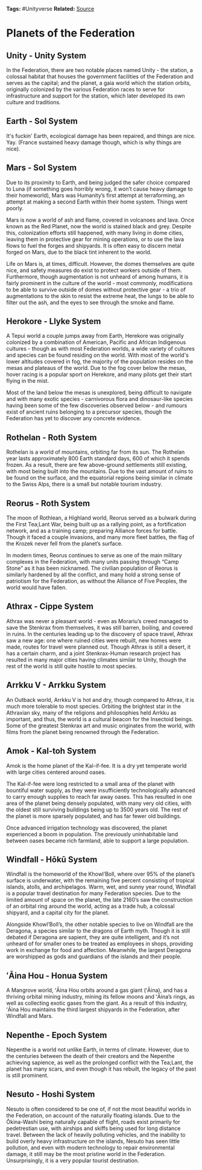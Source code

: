 **Tags:** #Unityverse
**Related:** 
[Source](https://docs.google.com/document/d/110iJgbAthWbv523TcYprMgbS1R00K58886LqYxIqT-U/edit#)
# Planets of the Federation
## Unity - Unity System
In the Federation, there are two notable places named Unity - the station, a colossal habitat that houses the government facilities of the Federation and serves as the capital; and the planet, a gaia world which the station orbits, originally colonized by the various Federation races to serve for infrastructure and support for the station, which later developed its own culture and traditions.
## Earth - Sol System
It's fuckin' Earth, ecological damage has been repaired, and things are nice. Yay. (France sustained heavy damage though, which is why things are nice).
## Mars - Sol System
Due to its proximity to Earth, and being judged the safer choice compared to Luna (if something goes horribly wrong, it won’t cause heavy damage to their homeworld), Mars was Humanity’s first attempt at terraforming, an attempt at making a second Earth within their home system. Things went poorly.  
   
Mars is now a world of ash and flame, covered in volcanoes and lava. Once known as the Red Planet, now the world is stained black and grey. Despite this, colonization efforts still happened, with many living in dome cities, leaving them in protective gear for mining operations, or to use the lava flows to fuel the forges and shipyards. It is often easy to discern metal forged on Mars, due to the black tint inherent to the world.  
  
Life on Mars is, at times, difficult. However, the domes themselves are quite nice, and safety measures do exist to protect workers outside of them. Furthermore, though augmentation is not unheard of among humans, it is fairly prominent in the culture of the world - most commonly, modifications to be able to survive outside of domes without protective gear - a trio of augmentations to the skin to resist the extreme heat, the lungs to be able to filter out the ash, and the eyes to see through the smoke and flame.  
## Herokore - Llyke System
A Tepui world a couple jumps away from Earth, Herekore was originally colonized by a combination of American, Pacific and African Indigenous cultures - though as with most Federation worlds, a wide variety of cultures and species can be found residing on the world. With most of the world's lower altitudes covered in fog, the majority of the population resides on the mesas and plateaus of the world. Due to the fog cover below the mesas, hover racing is a popular sport on Herekore, and many pilots get their start flying in the mist.  
  
Most of the land below the mesas is unexplored, being difficult to navigate and with many exotic species - carnivorous flora and dinosaur-like species having been some of the few discoveries observed below - and rumours exist of ancient ruins belonging to a precursor species, though the Federation has yet to discover any concrete evidence.
## Rothelan - Roth System
Rothelan is a world of mountains, orbiting far from its sun. The Rothelan year lasts approximately 800 Earth standard days, 600 of which it spends frozen. As a result, there are few above-ground settlements still existing, with most being built into the mountains. Due to the vast amount of ruins to be found on the surface, and the equatorial regions being similar in climate to the Swiss Alps, there is a small but notable tourism industry.
## Reorus - Roth System
The moon of Rothlean, a Highland world, Reorus served as a bulwark during the First Tea;Lant War, being built up as a rallying point, as a fortification network, and as a training camp; preparing Alliance forces for battle. Though it faced a couple invasions, and many more fleet battles, the flag of the Krozek never fell from the planet’s surface.  
  
In modern times, Reorus continues to serve as one of the main military complexes in the Federation, with many units passing through “Camp Stone” as it has been nicknamed. The civilian population of Reorus is similarly hardened by all the conflict, and many hold a strong sense of patriotism for the Federation, as without the Alliance of Five Peoples, the world would have fallen.
## Athrax - Cippe System
Athrax was never a pleasant world - even as Morariu’s creed managed to save the Stenkrax from themselves, it was still barren, boiling, and covered in ruins. In the centuries leading up to the discovery of space travel, Athrax saw a new age: one where ruined cities were rebuilt, new homes were made, routes for travel were planned out. Though Athrax is still a desert, it has a certain charm, and a joint Stenkrax-Human research project has resulted in many major cities having climates similar to Unity, though the rest of the world is still quite hostile to most species.
## Arrkku V - Arrkku System
An Outback world, Arrkku V is hot and dry, though compared to Athrax, it is much more tolerable to most species. Orbiting the brightest star in the Athraxian sky, many of the religions and philosophies held Arrkku as important, and thus, the world is a cultural beacon for the Insectoid beings. Some of the greatest Stenkrax art and music originates from the world, with films from the planet being renowned through the Federation.
## Amok - Kal-toh System
Amok is the home planet of the Kal-if-fee. It is a dry yet temperate world with large cities centered around oases.  
  
The Kal-if-fee were long restricted to a small area of the planet with bountiful water supply, as they were insufficiently technologically advanced to carry enough supplies to reach far away oases. This has resulted in one area of the planet being densely populated, with many very old cities, with the oldest still surviving buildings being up to 3500 years old. The rest of the planet is more sparsely populated, and has far fewer old buildings.  
  
Once advanced irrigation technology was discovered, the planet experienced a boom in population. The previously uninhabitable land between oases became rich farmland, able to support a large population.
## Windfall - Hōkū System
Windfall is the homeworld of the Khowl’Boll, where over 95% of the planet’s surface is underwater, with the remaining five percent consisting of tropical islands, atolls, and archipelagos. Warm, wet, and sunny year round, Windfall is a popular travel destination for many Federation species. Due to the limited amount of space on the planet, the late 2160’s saw the construction of an orbital ring around the world, acting as a trade hub, a colossal shipyard, and a capital city for the planet.  
  
Alongside Khowl’Boll’s, the other notable species to live on Windfall are the Deragona, a species similar to the dragons of Earth myth. Though it is still debated if Deragona are sapient, they are quite intelligent, and it’s not unheard of for smaller ones to be treated as employees in shops, providing work in exchange for food and affection. Meanwhile, the largest Deragona are worshipped as gods and guardians of the islands and their people.
## ʻĀina Hou - Honua System
A Mangrove world, ʻĀina Hou orbits around a gas giant (ʻĀina), and has a thriving orbital mining industry, mining its fellow moons and ʻĀina’s rings, as well as collecting exotic gases from the giant. As a result of this industry, ʻĀina Hou maintains the third largest shipyards in the Federation, after Windfall and Mars.
## Nepenthe - Epoch System
Nepenthe is a world not unlike Earth, in terms of climate. However, due to the centuries between the death of their creators and the Nepenthe achieving sapience, as well as the prolonged conflict with the Tea;Lant, the planet has many scars, and even though it has rebuilt, the legacy of the past is still prominent.
## Nesuto - Hoshi System
Nesuto is often considered to be one of, if not the most beautiful worlds in the Federation, on account of the naturally floating islands. Due to the Ōkina-Washi being naturally capable of flight, roads exist primarily for pedetrestian use, with airships and skiffs being used for long distance travel. Between the lack of heavily polluting vehicles, and the inability to build overly heavy infrastructure on the islands, Nesuto has seen little pollution, and even with modern technology to repair environmental damage, it still may be the most pristine world in the Federation. Unsurprisingly, it is a very popular tourist destination.